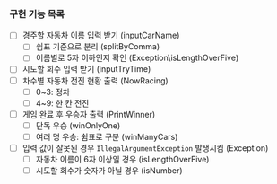 ### 구현 기능 목록
- [ ] 경주할 자동차 이름 입력 받기 (inputCarName)
  - [ ] 쉼표 기준으로 분리 (splitByComma)
  - [ ] 이름별로 5자 이하인지 확인 (Exception\isLengthOverFive)
- [ ] 시도할 회수 입력 받기 (inputTryTime)
- [ ] 차수별 자동차 전진 현황 출력 (NowRacing)
  - [ ] 0~3: 정차
  - [ ] 4~9: 한 칸 전진
- [ ] 게임 완료 후 우승자 출력 (PrintWinner)
  - [ ] 단독 우승 (winOnlyOne)
  - [ ] 여러 명 우승: 쉼표로 구분 (winManyCars)
- [ ] 입력 값이 잘못된 경우 `IllegalArgumentException` 발생시킴 (Exception)
  - [ ] 자동차 이름이 6자 이상일 경우 (isLengthOverFive)
  - [ ] 시도할 회수가 숫자가 아닐 경우 (isNumber)